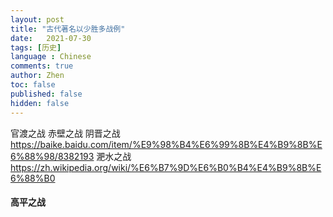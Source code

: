```yaml
---
layout: post
title: "古代著名以少胜多战例"
date:   2021-07-30
tags: [历史]
language : Chinese
comments: true
author: Zhen
toc: false
published: false
hidden: false
---
```


官渡之战
赤壁之战
阴晋之战
https://baike.baidu.com/item/%E9%98%B4%E6%99%8B%E4%B9%8B%E6%88%98/8382193
淝水之战
https://zh.wikipedia.org/wiki/%E6%B7%9D%E6%B0%B4%E4%B9%8B%E6%88%B0

#### 高平之战
<!--stackedit_data:
eyJoaXN0b3J5IjpbMjA2NzExMTczMF19
-->